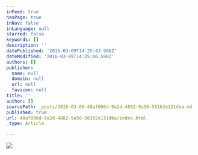 ```yaml
---
inFeed: true
hasPage: true
inNav: false
inLanguage: null
starred: false
keywords: []
description: ''
datePublished: '2016-03-09T14:25:43.986Z'
dateModified: '2016-03-09T14:25:06.598Z'
authors: []
publisher:
  name: null
  domain: null
  url: null
  favicon: null
title: ''
author: []
sourcePath: _posts/2016-03-09-48af096d-9a2d-4882-9a50-50162e131dba.md
published: true
url: 48af096d-9a2d-4882-9a50-50162e131dba/index.html
_type: Article

---
```

![](https://the-grid-user-content.s3-us-west-2.amazonaws.com/2e866e39-3079-4f88-a154-c35b2640fb73.jpg)